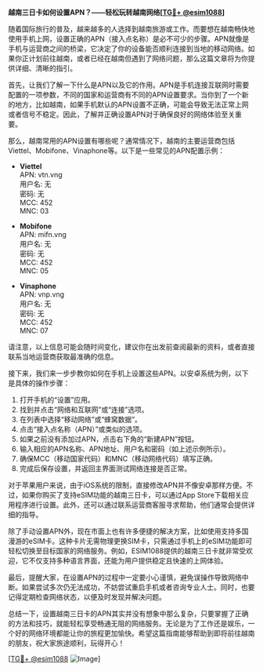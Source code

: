 **越南三日卡如何设置APN？——轻松玩转越南网络[[TG💪+ @esim1088](https://t.me/s/esim1088)]**

随着国际旅行的普及，越来越多的人选择到越南旅游或工作。而要想在越南畅快地使用手机上网，设置正确的APN（接入点名称）是必不可少的步骤。APN就像是手机与运营商之间的桥梁，它决定了你的设备能否顺利连接到当地的移动网络。如果你正计划前往越南，或者已经在越南但遇到了网络问题，那么这篇文章将为你提供详细、清晰的指引。

首先，让我们了解一下什么是APN以及它的作用。APN是手机连接互联网时需要配置的一项参数，不同的国家和运营商有不同的APN设置要求。当你到了一个新的地方，比如越南，如果手机默认的APN设置不正确，可能会导致无法正常上网或者信号不稳定。因此，了解并正确设置APN对于确保良好的网络体验至关重要。

那么，越南常用的APN设置有哪些呢？通常情况下，越南的主要运营商包括Viettel、Mobifone、Vinaphone等。以下是一些常见的APN配置示例：

- **Viettel**  
  APN: vtn.vng  
  用户名: 无  
  密码: 无  
  MCC: 452  
  MNC: 03  

- **Mobifone**  
  APN: mifn.vng  
  用户名: 无  
  密码: 无  
  MCC: 452  
  MNC: 05  

- **Vinaphone**  
  APN: vnp.vng  
  用户名: 无  
  密码: 无  
  MCC: 452  
  MNC: 07  

请注意，以上信息可能会随时间变化，建议你在出发前查阅最新的资料，或者直接联系当地运营商获取最准确的信息。

接下来，我们来一步步教你如何在手机上设置这些APN。以安卓系统为例，以下是具体的操作步骤：

1. 打开手机的“设置”应用。
2. 找到并点击“网络和互联网”或“连接”选项。
3. 在列表中选择“移动网络”或“蜂窝数据”。
4. 点击“接入点名称（APN）”或类似的选项。
5. 如果之前没有添加过APN，点击右下角的“新建APN”按钮。
6. 输入相应的APN名称、APN地址、用户名和密码（如上述示例所示）。
7. 确保MCC（移动国家代码）和MNC（移动网络代码）填写正确。
8. 完成后保存设置，并返回主界面测试网络连接是否正常。

对于苹果用户来说，由于iOS系统的限制，直接修改APN并不像安卓那样方便。不过，如果你购买了支持eSIM功能的越南三日卡，可以通过App Store下载相关应用程序进行设置。此外，还可以通过联系运营商客服寻求帮助，他们通常会提供详细的指导。

除了手动设置APN外，现在市面上也有许多便捷的解决方案，比如使用支持多国漫游的eSIM卡。这种卡片无需物理更换SIM卡，只需通过手机上的eSIM功能即可轻松切换至目标国家的网络服务。例如，ESIM1088提供的越南三日卡就非常受欢迎，它不仅支持多种语言界面，还能为用户提供稳定且快速的上网体验。

最后，提醒大家，在设置APN的过程中一定要小心谨慎，避免误操作导致网络中断。如果尝试多次仍无法成功，不妨尝试重启手机或者咨询专业人士。同时，也要记得定期检查网络状态，以便及时发现并解决问题。

总结一下，设置越南三日卡的APN其实并没有想象中那么复杂，只要掌握了正确的方法和技巧，就能轻松享受畅通无阻的网络服务。无论是为了工作还是娱乐，一个好的网络环境都能让你的旅程更加愉快。希望这篇指南能够帮助到即将前往越南的朋友，祝大家旅途顺利，玩得开心！

[[TG💪+ @esim1088](https://t.me/s/esim1088) ![Image](https://i.postimg.cc/4NQfJmqS/Snipaste-2025-05-13-00-14-12.png)]